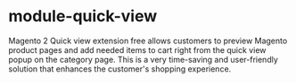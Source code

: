 # module-quick-view
Magento 2 Quick view extension free allows customers to preview Magento product pages and add needed items to cart right from the quick view popup on the category page. This is a very time-saving and user-friendly solution that enhances the customer's shopping experience.
